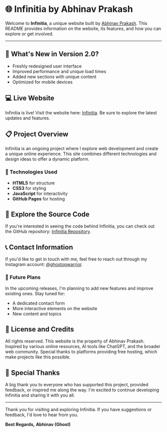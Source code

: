 # 🌐 Infinitia by Abhinav Prakash
Welcome to **Infinitia**, a unique website built by [Abhinav Prakash](https://www.instagram.com/ghostopwarrior/). This README provides information on the website, its features, and how you can explore or get involved.

---

## 🎉 What's New in Version 2.0?
- Freshly redesigned user interface
- Improved performance and unique load times
- Added new sections with unique content
- Optimized for mobile devices

## 💻 Live Website
Infinitia is live! Visit the website here: [Infinitia](https://ghost-01010.github.io/Infinitia/). Be sure to explore the latest updates and features.

## 📋 Project Overview
Infinitia is an ongoing project where I explore web development and create a unique online experience. This site combines different technologies and design ideas to offer a dynamic platform.

### 🔨 Technologies Used
- **HTML5** for structure
- **CSS3** for styling
- **JavaScript** for interactivity
- **GitHub Pages** for hosting

## 🔗 Explore the Source Code
If you're interested in seeing the code behind Infinitia, you can check out the GitHub repository: [Infinitia Repository](https://github.com/ghost-01010/Infinitia).

## 📞 Contact Information
If you'd like to get in touch with me, feel free to reach out through my Instagram account: [@ghostopwarrior](https://www.instagram.com/ghostopwarrior/).

### 🚀 Future Plans
In the upcoming releases, I'm planning to add new features and improve existing ones. Stay tuned for:
- A dedicated contact form
- More interactive elements on the website
- New content and topics

## 📜 License and Credits
All rights reserved. This website is the property of Abhinav Prakash. Inspired by various online resources, AI tools like ChatGPT, and the broader web community. Special thanks to platforms providing free hosting, which make projects like this possible.

## 🙏 Special Thanks
A big thank you to everyone who has supported this project, provided feedback, or inspired me along the way. I'm excited to continue developing Infinitia and sharing it with you all.

---

Thank you for visiting and exploring Infinitia. If you have suggestions or feedback, I'd love to hear from you.

**Best Regards,**
**Abhinav (Ghost)**
